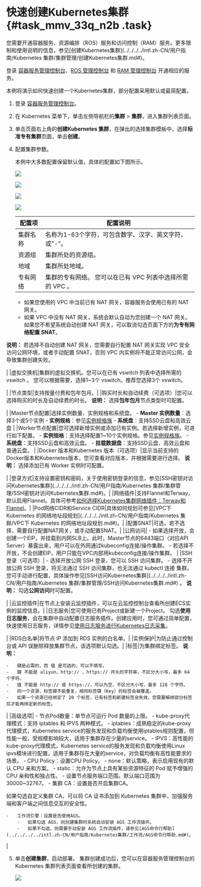 # 快速创建Kubernetes集群 {#task_mmv_33q_n2b .task}

您需要开通容器服务、资源编排（ROS）服务和访问控制（RAM）服务。更多限制和使用说明的信息，参见[创建Kubernetes集群](../../../../intl.zh-CN/用户指南/Kubernetes 集群/集群管理/创建Kubernetes集群.md#)。

登录 [容器服务管理控制台](https://cs.console.aliyun.com/)、[ROS 管理控制台](https://ros.console.aliyun.com/) 和 [RAM 管理控制台](https://ram.console.aliyun.com/) 开通相应的服务。

本例将演示如何快速创建一个Kubernetes集群，部分配置采用默认或最简配置。

1.  登录 [容器服务管理控制台](https://cs.console.aliyun.com)。
2.  在 Kubernetes 菜单下，单击左侧导航栏的**集群** \> **集群**，进入集群列表页面。
3.  单击页面右上角的**创建Kubernetes 集群**，在弹出的选择集群模板中，选择**标准专有集群**页面，单击**创建**。
4.  配置集群参数。 

    本例中大多数配置保留默认值，具体的配置如下图所示。

    ![](http://static-aliyun-doc.oss-cn-hangzhou.aliyuncs.com/assets/img/16128/156275762451229_zh-CN.png)

    ![](http://static-aliyun-doc.oss-cn-hangzhou.aliyuncs.com/assets/img/16128/156275762551230_zh-CN.png)

    ![](http://static-aliyun-doc.oss-cn-hangzhou.aliyuncs.com/assets/img/16128/156275762551231_zh-CN.png)

    ![](http://static-aliyun-doc.oss-cn-hangzhou.aliyuncs.com/assets/img/16128/156275762551232_zh-CN.png)

    |配置项|配置说明|
    |---|----|
    |集群名称|名称为1-63个字符，可包含数字、汉字、英文字符，或"-"。|
    |资源组|集群所处的资源组。|
    |地域|集群所处地域。|
    |专有网络|集群的专有网络。 您可以在已有 VPC 列表中选择所需的 VPC 。

    -   如果您使用的 VPC 中当前已有 NAT 网关，容器服务会使用已有的 NAT 网关。
    -   如果 VPC 中没有 NAT 网关，系统会默认自动为您创建一个 NAT 网关。如果您不希望系统自动创建 NAT 网关，可以取消勾选页面下方的**为专有网络配置 SNAT**。

**说明：** 若选择不自动创建 NAT 网关，您需要自行配置 NAT 网关实现 VPC 安全访问公网环境，或者手动配置 SNAT，否则 VPC 内实例将不能正常访问公网，会导致集群创建失败。

 |
    |虚拟交换机|集群的虚拟交换机。您可以在已有 vswitch 列表中选择所需的 vswitch 。 您可以根据需要，选择1~3个 vswitch。推荐您选择3个 vswitch。

 |
    |节点类型|支持按量付费和包年包月。|
    |购买时长和自动续费（可选项）|您可以选择购买的时长及自动续费的时长。 **说明：** 选择**包年包月**节点类型时可配置。

 |
    |Master节点配置|选择实例数量、实例规格和系统盘。     -   **Master 实例数量**：选择3个或5个实例
    -   **实例规格**：参见[实例规格族](../../../../intl.zh-CN/实例/实例规格族.md#)
    -   **系统盘**：支持SSD云盘和高效云盘
 |
    |Worker节点配置|您可选择新增实例或添加已有实例。若选择新增实例，可进行如下配置。     -   **实例规格**：支持选择配置1~10个实例规格。参见[实例规格族](../../../../intl.zh-CN/实例/实例规格族.md#)。
    -   **系统盘**：支持SSD云盘和高效云盘。
    -   **挂载数据盘**：支持SSD云盘、高效云盘和普通云盘。
 |
    |Docker 版本和Kubernetes 版本（可选项）|显示当前支持的Docker版本和Kubernetes版本，您可查看对应版本，并根据需要进行选择。 **说明：** 选择添加已有 Worker 实例时可配置。

 |
    |登录方式|支持设置密钥和密码，关于使用密钥登录的信息，参见[SSH密钥对访问Kubernetes集群](../../../../intl.zh-CN/用户指南/Kubernetes 集群/集群管理/SSH密钥对访问Kubernetes集群.md#)。|
    |网络插件|支持Flannel和Terway，默认启用Flannel。具体可参考[如何选择Kubernetes集群网络插件：Terway和Flannel](../../../../intl.zh-CN/常见问题/如何选择Kubernetes集群网络插件：Terway和Flannel.md#)。|
    |Pod网络CIDR和Service CIDR|具体如何规划可参见[VPC下 Kubernetes 的网络地址段规划](../../../../intl.zh-CN/用户指南/Kubernetes 集群/VPC下 Kubernetes 的网络地址段规划.md#)。|
    |配置SNAT|可选，若不选择，需要自行配置NAT网关，或手动配置SNAT。|
    |公网访问|     -   如果选择开放，会创建一个EIP，并挂载到内网SLB上。此时，Master节点的6443端口（对应API Server）暴露出来，用户可以在外网通过kubeconfig连接/操作集群。
    -   若选择不开放，不会创建EIP，用户只能在VPC内部用kubeconfig连接/操作集群。
 |
    |SSH登录（可选项）|     -   选择开放公网 SSH 登录，您可以 SSH 访问集群。
    -   选择不开放公网 SSH 登录，将无法通过 SSH 访问集群，也无法通过 kubectl 连接 集群。您可手动进行配置，具体操作参见[SSH访问Kubernetes集群](../../../../intl.zh-CN/用户指南/Kubernetes 集群/集群管理/SSH访问Kubernetes集群.md#) 。
 **说明：** 勾选**公网访问**时可配置。

 |
    |云监控插件|在节点上安装云监控插件，可以在云监控控制台查看所创建ECS实例的监控信息。|
    |日志服务|您可使用已有Project或新建一个Project。 勾选**使用日志服务**，会在集群中自动配置日志服务插件。创建应用时，您可通过简单配置，快速使用日志服务，详情参见[使用日志服务进行Kubernetes日志采集](../../../../intl.zh-CN/用户指南/Kubernetes集群/日志管理/使用日志服务进行Kubernetes日志采集.md#)。

 |
    |RDS白名单|将节点 IP 添加到 RDS 实例的白名单。|
    |实例保护|为防止通过控制台或 API 误删除释放集群节点，该选项默认勾选。|
    |标签|为集群绑定标签。 **说明：** 

    -   键是必需的，而 值 是可选的，可以不填写。
    -   键 不能是 aliyun、http:// 、https:// 开头的字符串，不区分大小写，最多 64 个字符。
    -   值 不能是 http:// 或 https://，可以为空，不区分大小写，最多 128 个字符。
    -   同一个资源，标签键不能重复，相同标签键（Key）的标签会被覆盖。
    -   如果一个资源已经绑定了 20 个标签，已有标签和新建标签会失效，您需要解绑部分标签后才能再绑定新的标签。
 |
    |高级选项|     -   节点Pod数量：单节点可运行 Pod 数量的上限。
    -   kube-proxy代理模式：支持 iptables 和 IPVS 两种模式。
        -   iptables：成熟稳定的kube-proxy代理模式，Kubernetes service的服务发现和负载均衡使用iptables规则配置，但性能一般，受规模影响较大，适用于集群存在少量的service。
        -   IPVS：高性能的kube-proxy代理模式，Kubernetes service的服务发现和负载均衡使用Linux ipvs模块进行配置，适用于集群存在大量的service，对负载均衡有高性能要求的场景。
    -   CPU Policy：设置CPU Policy。
        -   none：默认策略，表示启用现有的默认 CPU 亲和方案。
        -   static：允许为节点上具有某些资源特征的 Pod 赋予增强的 CPU 亲和性和独占性。
    -   设置节点服务端口范围。默认端口范围为30000~32767。
    -   集群 CA：设置是否开启集群CA。

如果勾选自定义集群 CA，可以将 CA 证书添加到 Kubernetes 集群中，加强服务端和客户端之间信息交互的安全性。

    -   工作流引擎：设置是否使用AGS。
        -   如果勾选 AGS，则创建集群时系统自动安装 AGS 工作流插件。
        -   如果不勾选，则需要手动安装 AGS 工作流插件，请参见[AGS命令行帮助](../../../../intl.zh-CN/用户指南/Kubernetes集群/工作流/AGS命令行帮助.md#)。
 |

5.  单击**创建集群**，启动部署。 集群创建成功后，您可以在容器服务管理控制台的 Kubernetes 集群列表页面查看所创建的集群。

    ![](http://static-aliyun-doc.oss-cn-hangzhou.aliyuncs.com/assets/img/16128/15627576257356_zh-CN.png)


